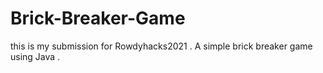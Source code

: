 # Brick-Breaker-Game
this is my submission for Rowdyhacks2021 . A simple brick breaker game using Java .
